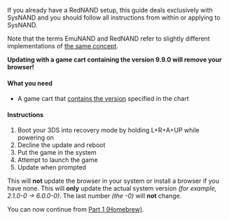 If you already have a RedNAND setup, this guide deals exclusively with SysNAND and you should follow all instructions from within or applying to SysNAND.

Note that the terms EmuNAND and RedNAND refer to slightly different implementations of [the same concept](http://3dbrew.org/wiki/NAND_Redirection).

**Updating with a game cart containing the version 9.9.0 will remove your browser!**

#### What you need

* A game cart that [contains the version](http://www.3dsdb.com/) specified in the chart

#### Instructions

1. Boot your 3DS into recovery mode by holding L+R+A+UP while powering on
2. Decline the update and reboot
3. Put the game in the system
4. Attempt to launch the game
5. Update when prompted

This will **not** update the browser in your system or install a browser if you have none. This will **only** update the actual system version *(for example, 2.1.0-0 -> 6.0.0-0)*. The last number *(the -0)* will **not** change.

You can now continue from [Part 1 (Homebrew)](https://github.com/Plailect/Guide/wiki/Part-1-(Decrypt9)).
